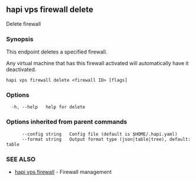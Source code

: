 ## hapi vps firewall delete

Delete firewall

### Synopsis

This endpoint deletes a specified firewall.

Any virtual machine that has this firewall activated will automatically have it deactivated.

```
hapi vps firewall delete <firewall ID> [flags]
```

### Options

```
  -h, --help   help for delete
```

### Options inherited from parent commands

```
      --config string   Config file (default is $HOME/.hapi.yaml)
      --format string   Output format type (json|table|tree), default: table
```

### SEE ALSO

* [hapi vps firewall](hapi_vps_firewall.md)	 - Firewall management

